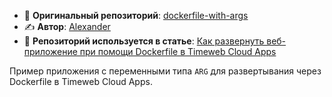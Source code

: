 - 🔗 **Оригинальный репозиторий**: [dockerfile-with-args](https://github.com/AlexFromMoscow6/dockerfile-with-args) 
- ✍️ **Автор**: [Alexander](https://github.com/AlexFromMoscow6)
- 📖 **Репозиторий используется в статье**: [Как развернуть веб-приложение при помощи Dockerfile в Timeweb Cloud Apps](https://timeweb.cloud/tutorials/cloud/kak-razvernut-veb-prilozhenie-pri-pomoshchi-dockerfile)

Пример приложения с переменными типа `ARG` для развертывания через Dockerfile в Timeweb Cloud Apps.
